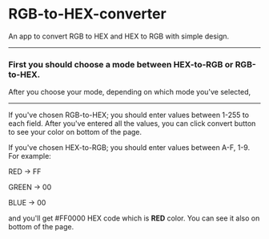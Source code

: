 # RGB-to-HEX-converter
An app to convert RGB to HEX and HEX to RGB with simple design.

-------------------
<h3>First you should choose a mode between HEX-to-RGB or RGB-to-HEX.</h3>
After you choose your mode, depending on which mode you've selected, 

<hr>

If you've chosen RGB-to-HEX; you should enter values between 1-255 to each field. After you've entered all the values, you can click convert button to 
see your color on bottom of the page.

If you've chosen HEX-to-RGB; you should enter values between A-F, 1-9. For example:


RED -> FF 

GREEN -> 00

BLUE -> 00


and you'll get #FF0000 HEX code which is **RED** color. You can see it also on bottom of the page.
